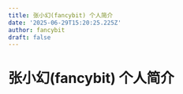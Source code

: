 ```yaml
---
title: 张小幻(fancybit) 个人简介
date: '2025-06-29T15:20:25.225Z'
author: fancybit
draft: false
---
```

<div class="header"><h1 class="single-title animate__animated animate__pulse animate__faster">张小幻(fancybit) 个人简介</h1></div>

<div class="content" id="content"><!-- raw HTML omitted --><!-- raw HTML omitted --><!-- raw HTML omitted --><!-- raw HTML omitted --><!-- raw HTML omitted --><!-- raw HTML omitted --><!-- raw HTML omitted --><!-- raw HTML omitted --><!-- raw HTML omitted --><!-- raw HTML omitted --><!-- raw HTML omitted --><!-- raw HTML omitted --></div>

